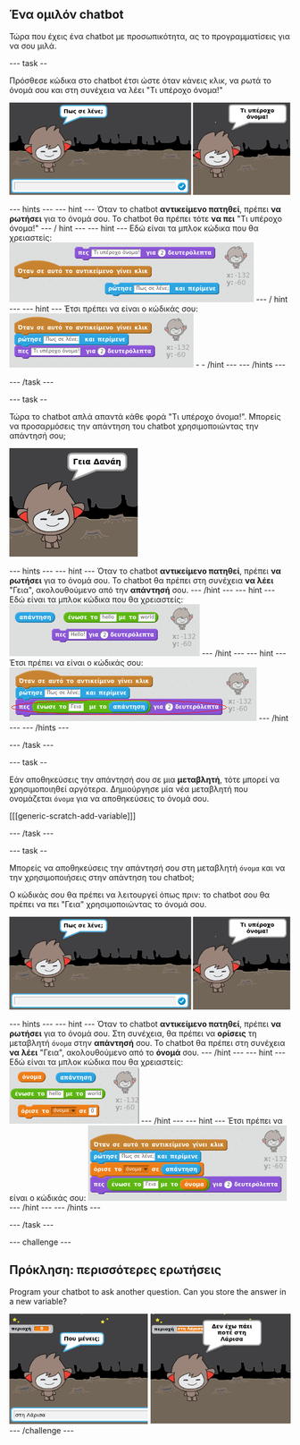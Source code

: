 ## Ένα ομιλόν chatbot

Τώρα που έχεις ένα chatbot με προσωπικότητα, ας το προγραμματίσεις για να σου μιλά.

\--- task --

Πρόσθεσε κώδικα στο chatbot έτσι ώστε όταν κάνεις κλικ, να ρωτά το όνομά σου και στη συνέχεια να λέει "Τι υπέροχο όνομα!"

![Testing a ChatBot response](images/chatbot-ask-test.png)

\--- hints \--- \--- hint \--- Όταν το chatbot **αντικείμενο πατηθεί**, πρέπει **να ρωτήσει** για το όνομά σου. Το chatbot θα πρέπει τότε **να πει** "Τι υπέροχο όνομα!" \--- / hint \--- \--- hint \--- Εδώ είναι τα μπλοκ κώδικα που θα χρειαστείς: ![Blocks for a ChatBot reply](images/chatbot-ask-blocks.png) \--- / hint \--- \--- hint \--- Έτσι πρέπει να είναι ο κώδικάς σου: ![Code for a ChatBot reply](images/chatbot-ask-code.png) - - /hint \--- \--- /hints \---

\--- /task \---

\--- task --

Τώρα το chatbot απλά απαντά κάθε φορά "Τι υπέροχο όνομα!". Μπορείς να προσαρμόσεις την απάντηση του chatbot χρησιμοποιώντας την απάντησή σου;

![Testing a personalised reply](images/chatbot-answer-test.png)

\--- hints \--- \--- hint \--- Όταν το chatbot **αντικείμενο πατηθεί**, πρέπει **να ρωτήσει** για το όνομά σου. Το chatbot θα πρέπει στη συνέχεια **να λέει** "Γεια", ακολουθούμενο από την **απάντησή** σου. \--- /hint \--- \--- hint \--- Εδώ είναι τα μπλοκ κώδικα που θα χρειαστείς: ![Blocks for a personalised reply](images/chatbot-answer-blocks.png) \--- /hint \--- \--- hint \--- Έτσι πρέπει να είναι ο κώδικάς σου: ![Code for a personalised reply](images/chatbot-answer-code.png) \--- /hint \--- \--- /hints \---

\--- /task \---

\--- task --

Εάν αποθηκεύσεις την απάντησή σου σε μια **μεταβλητή**, τότε μπορεί να χρησιμοποιηθεί αργότερα. Δημιούργησε μία νέα μεταβλητή που ονομάζεται `όνομα` για να αποθηκεύσεις το όνομά σου.

[[[generic-scratch-add-variable]]]

\--- /task \---

\--- task --

Μπορείς να αποθηκεύσεις την απάντησή σου στη μεταβλητή `όνομα` και να την χρησιμοποιήσεις στην απάντηση του chatbot;

Ο κώδικάς σου θα πρέπει να λειτουργεί όπως πριν: το chatbot σου θα πρέπει να πει "Γεια" χρησιμοποιώντας το όνομά σου.

![Testing a 'name' variable](images/chatbot-ask-test.png)

\--- hints \--- \--- hint \--- Όταν το chatbot **αντικείμενο πατηθεί**, πρέπει **να ρωτήσει** για το όνομά σου. Στη συνέχεια, θα πρέπει να **ορίσεις** τη μεταβλητή `όνομα` στην **απάντησή** σου. Το chatbot θα πρέπει στη συνέχεια **να λέει** "Γεια", ακολουθούμενο από το **όνομά** σου. \--- /hint \--- \--- hint \--- Εδώ είναι τα μπλοκ κώδικα που θα χρειαστείς: ![Blocks for a 'name' variable](images/chatbot-variable-blocks.png) \--- /hint \--- \--- hint \--- Έτσι πρέπει να είναι ο κώδικάς σου: ![Code for a 'name' variable](images/chatbot-variable-code.png) \--- /hint \--- \--- /hints \---

\--- /task \---

\--- challenge \---

## Πρόκληση: περισσότερες ερωτήσεις

Program your chatbot to ask another question. Can you store the answer in a new variable?

![More questions](images/chatbot-question.png) \--- /challenge \---